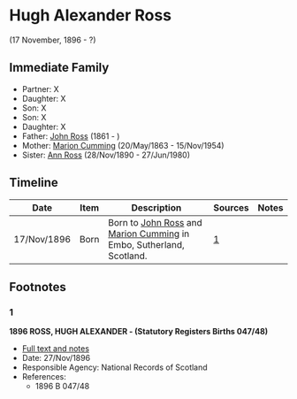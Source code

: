 ﻿---
layout: person
subject_key: i22731476
permalink: /people/i22731476
---

# Hugh Alexander Ross
(17 November, 1896 - ?)

## Immediate Family

* Partner: X
* Daughter: X
* Son: X
* Son: X
* Daughter: X
* Father: [John Ross](./@75057664@-john-ross-b1861-d.md) (1861 - )
* Mother: [Marion Cumming](./@59851647@-marion-cumming-b1863-5-20-d1954-11-15.md) (20/May/1863 - 15/Nov/1954)
* Sister: [Ann Ross](./@52613824@-ann-ross-b1890-11-28-d1980-6-27.md) (28/Nov/1890 - 27/Jun/1980)

## Timeline

Date | Item | Description | Sources | Notes
---|---|---|---|---
17/Nov/1896 | Born | Born to [John Ross](./@75057664@-john-ross-b1861-d.md) and [Marion Cumming](./@59851647@-marion-cumming-b1863-5-20-d1954-11-15.md) in Embo, Sutherland, Scotland. | [1](#1) | 

## Footnotes

### 1

**1896 ROSS, HUGH ALEXANDER - (Statutory Registers Births 047/48)**

* [Full text and notes](../sources/@39312919@-1896-ross,-hugh-alexander-statutory-registers-births-047-48-.md)
* Date: 27/Nov/1896
* Responsible Agency: National Records of Scotland
* References: 
  * 1896 B 047/48


